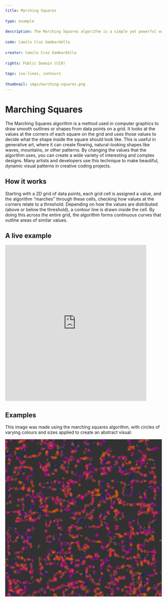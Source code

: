 ```yaml
---
title: Marching Squares

type: example

description: The Marching Squares algorithm is a simple yet powerful way to draw smooth contours and shapes. It helps turn grid-based data, like heatmaps or noise fields, into continuous lines, creating visually appealing patterns and boundaries.

code: Camilo Cruz Gambardella

creator: Camilo Cruz Gambardella

rights: Public Domain (CC0)

tags: iso-lines, contours

thumbnail: imgs/marching-squares.png
---
```


# Marching Squares

The Marching Squares algorithm is a method used in computer graphics to draw smooth outlines or shapes from data points on a grid. It looks at the values at the corners of each square on the grid and uses those values to decide what the shape inside the square should look like. This is useful in generative art, where it can create flowing, natural-looking shapes like waves, mountains, or other patterns. By changing the values that the algorithm uses, you can create a wide variety of interesting and complex designs. Many artists and developers use this technique to make beautiful, dynamic visual patterns in creative coding projects.

## How it works

Starting with a 2D grid of data points, each grid cell is assigned a value, and the algorithm “marches” through these cells, checking how values at the corners relate to a threshold. Depending on how the values are distributed (above or below the threshold), a contour line is drawn inside the cell. By doing this across the entire grid, the algorithm forms continuous curves that outline areas of similar values.

## A live example

<iframe height="500" style="width: 90%" scrolling="no" title="L-System" src="https://codesandbox.io/embed/jjw775?view=split&module=%2Fsketch.js&hidenavigation=1" frameborder="no" loading="lazy" allowtransparency="true" allowfullscreen="true"></iframe>

## Examples

This image was made using the marching squares algorithm, with circles of varying colours and sizes applied to create an abstract visual:

![Marching squares abstract example](imgs/marching-squares.png)
